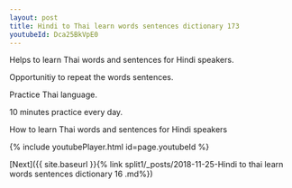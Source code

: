 ```yaml
---
layout: post
title: Hindi to Thai learn words sentences dictionary 173 
youtubeId: Dca25BkVpE0
---
```

 
 
Helps to learn Thai words and sentences for Hindi speakers.

Opportunitiy to repeat the words sentences. 

Practice Thai language. 
 
10 minutes practice every day. 
 
How to learn Thai words and sentences for Hindi speakers 
 
{% include youtubePlayer.html id=page.youtubeId %}
 
 
[Next]({{ site.baseurl }}{% link  split1/_posts/2018-11-25-Hindi to thai learn words sentences dictionary 16 .md%})
 

